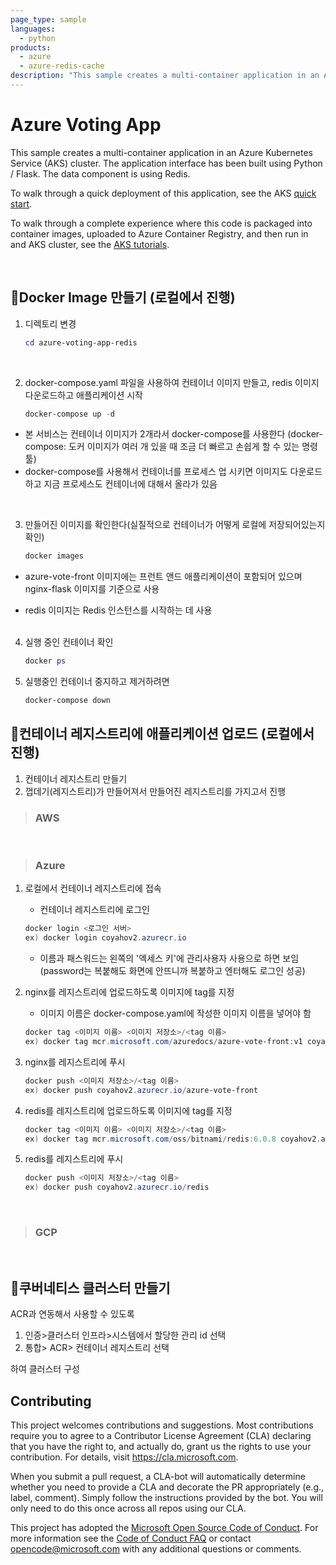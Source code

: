 ```yaml
---
page_type: sample
languages:
  - python
products:
  - azure
  - azure-redis-cache
description: "This sample creates a multi-container application in an Azure Kubernetes Service (AKS) cluster."
---
```


# Azure Voting App

This sample creates a multi-container application in an Azure Kubernetes Service (AKS) cluster. The application interface has been built using Python / Flask. The data component is using Redis.

To walk through a quick deployment of this application, see the AKS [quick start](https://docs.microsoft.com/en-us/azure/aks/kubernetes-walkthrough?WT.mc_id=none-github-nepeters).

To walk through a complete experience where this code is packaged into container images, uploaded to Azure Container Registry, and then run in and AKS cluster, see the [AKS tutorials](https://docs.microsoft.com/en-us/azure/aks/tutorial-kubernetes-prepare-app?WT.mc_id=none-github-nepeters).

<br>

## **🔑Docker Image 만들기** (로컬에서 진행)

1. 디렉토리 변경

   ```powershell
   cd azure-voting-app-redis
   ```

   <br>

2. docker-compose.yaml 파일을 사용하여 컨테이너 이미지 만들고, redis 이미지 다운로드하고 애플리케이션 시작

   ```powershell
   docker-compose up -d
   ```

- 본 서비스는 컨테이너 이미지가 2개라서 docker-compose를 사용한다 (docker-compose: 도커 이미지가 여러 개 있을 때 조금 더 빠르고 손쉽게 할 수 있는 명령 툴)
- docker-compose를 사용해서 컨테이너를 프로세스 업 시키면 이미지도 다운로드하고 지금 프로세스도 컨테이너에 대해서 올라가 있음

<br>

3.  만들어진 이미지를 확인한다(실질적으로 컨테이너가 어떻게 로컬에 저장되어있는지 확인)

    ```powershell
    docker images
    ```

- azure-vote-front 이미지에는 프런트 앤드 애플리케이션이 포함되어 있으며 nginx-flask 이미지를 기준으로 사용

- redis 이미지는 Redis 인스턴스를 시작하는 데 사용  
  <br>

4. 실행 중인 컨테이너 확인

   ```powershell
   docker ps
   ```

5. 실행중인 컨테이너 중지하고 제거하려면

   ```powershell
   docker-compose down
   ```

## **🔑컨테이너 레지스트리에 애플리케이션 업로드** (로컬에서 진행)

1. 컨테이너 레지스트리 만들기
2. 껍데기(레지스트리)가 만들어져서 만들어진 레지스트리를 가지고서 진행

> ### AWS

<br>

> ### Azure

1. 로컬에서 컨테이너 레지스트리에 접속

   - 컨테이너 레지스트리에 로그인

   ```powershell
   docker login <로그인 서버>
   ex) docker login coyahov2.azurecr.io
   ```

   - 이름과 패스워드는 왼쪽의 '엑세스 키'에 관리사용자 사용으로 하면 보임 (password는 복붙해도 화면에 안뜨니까 복붙하고 엔터해도 로그인 성공)

2. nginx를 레지스트리에 업로드하도록 이미지에 tag를 지정

   - 이미지 이름은 docker-compose.yaml에 작성한 이미지 이름을 넣어야 함

   ```powershell
   docker tag <이미지 이름> <이미지 저장소>/<tag 이름>
   ex) docker tag mcr.microsoft.com/azuredocs/azure-vote-front:v1 coyahov2.azurecr.io/azure-vote-front
   ```

3. nginx를 레지스트리에 푸시
   ```powershell
   docker push <이미지 저장소>/<tag 이름>
   ex) docker push coyahov2.azurecr.io/azure-vote-front
   ```
4. redis를 레지스트리에 업로드하도록 이미지에 tag를 지정

   ```powershell
   docker tag <이미지 이름> <이미지 저장소>/<tag 이름>
   ex) docker tag mcr.microsoft.com/oss/bitnami/redis:6.0.8 coyahov2.azurecr.io/redis
   ```

5. redis를 레지스트리에 푸시

   ```powershell
   docker push <이미지 저장소>/<tag 이름>
   ex) docker push coyahov2.azurecr.io/redis
   ```

   <br>

> ### GCP

<br>

## **🔑쿠버네티스 클러스터 만들기**

ACR과 연동해서 사용할 수 있도록

1. 인증>클러스터 인프라>시스템에서 할당한 관리 id 선택
2. 통합> ACR> 컨테이너 레지스트리 선택

하여 클러스터 구성

## Contributing

This project welcomes contributions and suggestions. Most contributions require you to agree to a
Contributor License Agreement (CLA) declaring that you have the right to, and actually do, grant us
the rights to use your contribution. For details, visit https://cla.microsoft.com.

When you submit a pull request, a CLA-bot will automatically determine whether you need to provide
a CLA and decorate the PR appropriately (e.g., label, comment). Simply follow the instructions
provided by the bot. You will only need to do this once across all repos using our CLA.

This project has adopted the [Microsoft Open Source Code of Conduct](https://opensource.microsoft.com/codeofconduct/).
For more information see the [Code of Conduct FAQ](https://opensource.microsoft.com/codeofconduct/faq/) or
contact [opencode@microsoft.com](mailto:opencode@microsoft.com) with any additional questions or comments.
